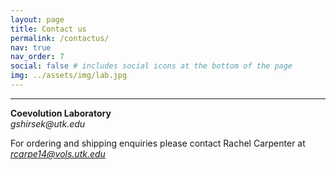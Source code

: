 ```yaml
---
layout: page
title: Contact us
permalink: /contactus/
nav: true
nav_order: 7
social: false # includes social icons at the bottom of the page
img: ../assets/img/lab.jpg
---
```

<hr>
<b> Coevolution Laboratory </b> <br>
<i class="fa fa-envelope"></i> <em> gshirsek@utk.edu </em> 


For ordering and shipping enquiries please contact Rachel Carpenter at 
<i class="fa fa-envelope"></i> <em>rcarpe14@vols.utk.edu</em>

